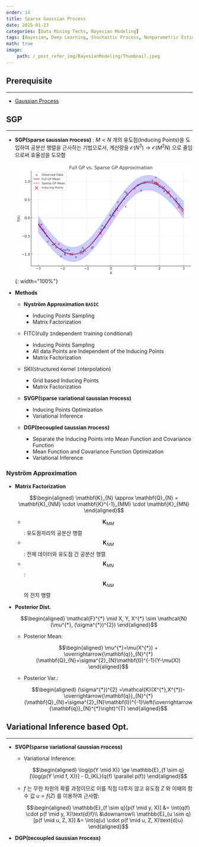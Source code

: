 ```yaml
---
order: 14
title: Sparse Gaussian Process
date: 2025-01-23
categories: [Data Mining Techs, Bayesian Modeling]
tags: [Bayesian, Deep Learning, Stochastic Process, Nonparametric Estimation, Gaussian Process, Variational Inference]
math: true
image:
    path: /_post_refer_img/BayesianModeling/Thumbnail.jpeg
---
```


## Prerequisite
-----

- [Gaussian Process](https://jayarnim.github.io/posts/GP/)

## SGP
-----

- **SGP(`S`parse `G`aussian `P`rocess)** : $M < N$ 개의 유도점(Inducing Points)을 도입하여 공분산 행렬을 근사하는 기법으로서, 계산량을 $\mathcal{O}(N^{3}) \to \mathcal{O}(M^{2}N)$ 으로 줄임으로써 효율성을 도모함

    ![01](/_post_refer_img/BayesianModeling/14-01.png){: width="100%"}

- **Methods**
    - **Nyström Approximation `BASIC`**
        - Inducing Points Sampling
        - Matrix Factorization

    - FITC(`F`ully `I`ndependent `T`raining `C`onditional)
        - Inducing Points Sampling
        - All data Points are Independent of the Inducing Points
        - Matrix Factorization

    - SKI(`S`tructured `K`ernel `I`nterpolation)
        - Grid based Inducing Points
        - Matrix Factorization

    - **SVGP(`S`parse `V`ariational `G`aussian `P`rocess)**
        - Inducing Points Optimization
        - Variational Inference

    - **DGP(`D`ecoupled `G`aussian `P`rocess)**
        - Separate the Inducing Points into Mean Function and Covariance Function
        - Mean Function and Covariance Function Optimization
        - Variational Inference

### Nyström Approximation

- **Matrix Factorization**

    $$\begin{aligned}
    \mathbf{K}_{N} \approx \mathbf{Q}_{N} = \mathbf{K}_{NM} \cdot \mathbf{K}^{-1}_{MM} \cdot \mathbf{K}_{MN}
    \end{aligned}$$

    - $$\mathbf{K}_{MM}$$ : 유도점끼리의 공분산 행렬
    - $$\mathbf{K}_{NM}$$ : 전체 데이터와 유도점 간 공분산 행렬
    - $$\mathbf{K}_{MN}$$ : $$\mathbf{K}_{NM}$$ 의 전치 행렬

- **Posterior Dist.**

    $$\begin{aligned}
    \mathcal{F}^{*} \mid X, Y, X^{*} \sim \mathcal{N}(\mu^{*}, (\sigma^{*})^{2})
    \end{aligned}$$

    - Posterior Mean:

        $$\begin{aligned}
        \mu^{*}=\mu(X^{*}) + \overrightarrow{\mathbf{q}}_{N}^{*}(\mathbf{Q}_{N}+\sigma^{2}_{N}\mathbf{I})^{-1}(Y-\mu(X))
        \end{aligned}$$

    - Posterior Var.:

        $$\begin{aligned}
        (\sigma^{*})^{2}
        =\mathcal{K}(X^{*},X^{*})-\overrightarrow{\mathbf{q}}_{N}^{*}(\mathbf{Q}_{N}+\sigma^{2}_{N}\mathbf{I})^{-1}\left(\overrightarrow{\mathbf{q}}_{N}^{*}\right)^{T}
        \end{aligned}$$

## Variational Inference based Opt.
-----

- **SVGP(`S`parse `V`ariational `G`aussian `P`rocess)**

    - Variational Inference:

        $$\begin{aligned}
        \log{p(Y \mid X)} \ge \mathbb{E}_{f \sim q}[\log{p(Y \mid f, X)}] - D_{KL}(q(f) \parallel p(f))
        \end{aligned}$$

    - $f$ 는 무한 차원의 확률 과정이므로 이를 직접 다루지 않고 유도점 $Z$ 와 이때의 함수 값 $u=f(Z)$ 를 이용하여 근사함:

        $$\begin{aligned}
        \mathbb{E}_{f \sim q}[p(f \mid y, X)]
        &= \int{q(f) \cdot p(f \mid y, X)\text{d}f}\\
        &\downarrow\\
        \mathbb{E}_{u \sim q}[p(f \mid u, Z, X)]
        &= \int{q(u) \cdot p(f \mid u, Z, X)\text{d}u}
        \end{aligned}$$

- **DGP(`D`ecoupled `G`aussian `P`rocess)**